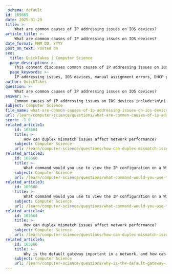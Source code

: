 ```yaml
---
_schema: default
id: 165665
date: 2025-01-29
title: >-
    What are common causes of IP addressing issues on IOS devices?
article_title: >-
    What are common causes of IP addressing issues on IOS devices?
date_format: MMM DD, YYYY
post_on_text: Posted on
seo:
  title: QuickTakes | Computer Science
  page_description: >-
    This content discusses common causes of IP addressing issues on IOS devices, including manual assignment errors, DHCP-related problems, interface misconfigurations, IP address conflicts, and subnetting issues. It also suggests troubleshooting methods for resolving these issues.
  page_keywords: >-
    IP addressing issues, IOS devices, manual assignment errors, DHCP problems, misconfigured interfaces, IP address conflicts, subnetting issues, network communication, troubleshooting commands, network administrators
author: QuickTakes
question: >-
    What are common causes of IP addressing issues on IOS devices?
answer: >-
    Common causes of IP addressing issues on IOS devices include:\n\n1. **Manual Assignment Errors**: When network administrators manually assign IP addresses to devices, mistakes can occur. This may involve assigning the same IP address to multiple devices, using an incorrect subnet mask, or failing to configure the default gateway properly. Such errors can lead to communication issues within the network.\n\n2. **DHCP-Related Problems**: Issues can arise when devices rely on DHCP (Dynamic Host Configuration Protocol) for IP address assignment. This may include DHCP server misconfigurations, such as incorrect IP address pools or lease times, or network connectivity issues that prevent devices from reaching the DHCP server.\n\n3. **Misconfigured Interfaces**: An interface may be incorrectly configured, leading to IP addressing issues. This can include settings such as incorrect encapsulation types or VLAN assignments that do not match the intended network design.\n\n4. **IP Address Conflicts**: If two devices are assigned the same IP address, it can cause conflicts that disrupt network communication. This can happen due to manual assignment errors or DHCP server misconfigurations.\n\n5. **Subnetting Issues**: Incorrect subnetting can lead to devices being unable to communicate with each other. For example, if devices are on different subnets without proper routing, they will not be able to reach each other.\n\nTo troubleshoot these issues, network administrators can use commands such as `show ip interface` or `show ip interface brief` to verify the assigned IP addresses and interface statuses. This helps in identifying and resolving any discrepancies in the IP addressing configuration.
subject: Computer Science
file_name: what-are-common-causes-of-ip-addressing-issues-on-ios-devices.md
url: /learn/computer-science/questions/what-are-common-causes-of-ip-addressing-issues-on-ios-devices
score: -1.0
related_article1:
    id: 165664
    title: >-
        How can duplex mismatch issues affect network performance?
    subject: Computer Science
    url: /learn/computer-science/questions/how-can-duplex-mismatch-issues-affect-network-performance
related_article2:
    id: 165660
    title: >-
        What command would you use to view the IP configuration on a Windows host?
    subject: Computer Science
    url: /learn/computer-science/questions/what-command-would-you-use-to-view-the-ip-configuration-on-a-windows-host
related_article3:
    id: 165660
    title: >-
        What command would you use to view the IP configuration on a Windows host?
    subject: Computer Science
    url: /learn/computer-science/questions/what-command-would-you-use-to-view-the-ip-configuration-on-a-windows-host
related_article4:
    id: 165664
    title: >-
        How can duplex mismatch issues affect network performance?
    subject: Computer Science
    url: /learn/computer-science/questions/how-can-duplex-mismatch-issues-affect-network-performance
related_article5:
    id: 165666
    title: >-
        Why is the default gateway important in a network, and how can you verify its configuration?
    subject: Computer Science
    url: /learn/computer-science/questions/why-is-the-default-gateway-important-in-a-network-and-how-can-you-verify-its-configuration
---
```


&nbsp;